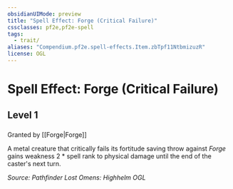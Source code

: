 ```yaml
---
obsidianUIMode: preview
title: "Spell Effect: Forge (Critical Failure)"
cssclasses: pf2e,pf2e-spell
tags:
  - trait/
aliases: "Compendium.pf2e.spell-effects.Item.zbTpf11NtbmizuzR"
license: OGL
---
```

# Spell Effect: Forge (Critical Failure)
## Level 1
### 






Granted by [[Forge|Forge]]

A metal creature that critically fails its fortitude saving throw against _Forge_ gains weakness 2 \* spell rank to physical damage until the end of the caster's next turn.

*Source: Pathfinder Lost Omens: Highhelm*
*OGL*